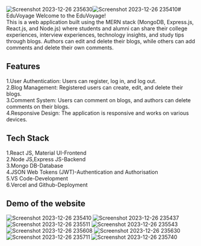 ![Screenshot 2023-12-26 235630](https://github.com/anand2025/EduVoyage/assets/105790879/dac5102c-362f-4961-beb6-6e4d7afe0a5a)![Screenshot 2023-12-26 235410](https://github.com/anand2025/EduVoyage/assets/105790879/8aa5dcbc-963a-4cda-8ed0-8d6e04bab9d1)# EduVoyage
Welcome to the EduVoyage!<br />
This is a web application built using the MERN stack (MongoDB, Express.js, React.js, and Node.js) where students and alumni can share their college experiences, interview experiences, technology insights, and study tips through blogs. Authors can edit and delete their blogs, while others can add comments and delete their own comments.
## Features
1.User Authentication: Users can register, log in, and log out.<br />
2.Blog Management: Registered users can create, edit, and delete their blogs.<br />
3.Comment System: Users can comment on blogs, and authors can delete comments on their blogs.<br />
4.Responsive Design: The application is responsive and works on various devices.<br />
## Tech Stack
1.React JS, Material UI-Frontend<br />
2.Node JS,Express JS-Backend<br />
3.Mongo DB-Database<br />
4.JSON Web Tokens (JWT)-Authentication and Authorisation<br />
5.VS Code-Development<br />
6.Vercel and Github-Deployment<br />
## Demo of the website
![Screenshot 2023-12-26 235410](https://github.com/anand2025/EduVoyage/assets/105790879/a4e42b89-2267-400c-989d-5da0c6ba02fa)
![Screenshot 2023-12-26 235437](https://github.com/anand2025/EduVoyage/assets/105790879/6e91ee6e-7299-4a59-bc8f-ea4d6a9f919e)
![Screenshot 2023-12-26 235511](https://github.com/anand2025/EduVoyage/assets/105790879/5946a26a-f860-4b82-ac99-1ca46a8b9443)
![Screenshot 2023-12-26 235543](https://github.com/anand2025/EduVoyage/assets/105790879/e381b540-a65d-42aa-9540-3b742f579b94)
![Screenshot 2023-12-26 235608](https://github.com/anand2025/EduVoyage/assets/105790879/45a973a2-0a63-4a5e-b755-86ac232a3c2a)
![Screenshot 2023-12-26 235630](https://github.com/anand2025/EduVoyage/assets/105790879/0d869555-b579-450b-89d0-1abc78379cd0)
![Screenshot 2023-12-26 235711](https://github.com/anand2025/EduVoyage/assets/105790879/15aa913f-ff48-4909-88a2-6219f1e5176b)
![Screenshot 2023-12-26 235740](https://github.com/anand2025/EduVoyage/assets/105790879/b659ade7-d17d-4538-84b8-f61d38e83edd)
